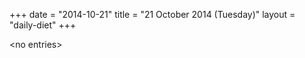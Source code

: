 +++
date = "2014-10-21"
title = "21 October 2014 (Tuesday)"
layout = "daily-diet"
+++


\<no entries\>

